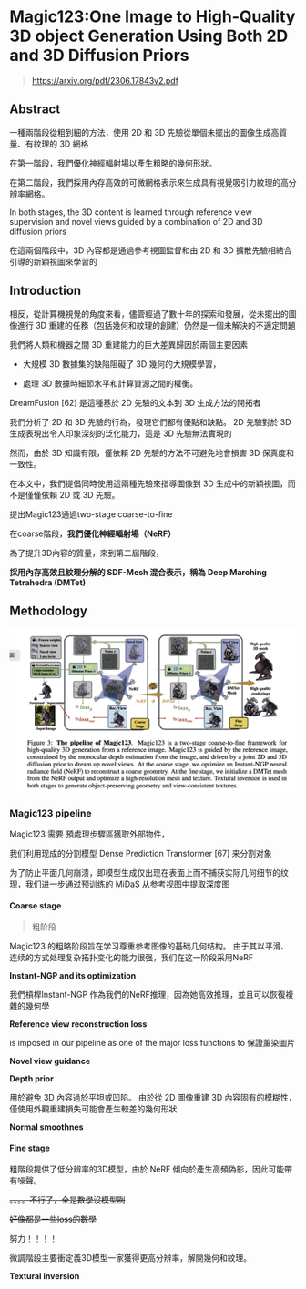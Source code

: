 # Magic123:One Image to High-Quality 3D object Generation Using Both 2D and 3D Diffusion Priors

> https://arxiv.org/pdf/2306.17843v2.pdf

## Abstract

一種兩階段從粗到細的方法，使用 2D 和 3D 先驗從單個未擺出的圖像生成高質量、有紋理的 3D 網格



在第一階段，我們優化神經輻射場以產生粗略的幾何形狀。

在第二階段，我們採用內存高效的可微網格表示來生成具有視覺吸引力紋理的高分辨率網格。

In both stages, the 3D content is learned through reference view supervision and novel views guided by a combination of 2D and 3D diffusion priors

在這兩個階段中，3D 內容都是通過參考視圖監督和由 2D 和 3D 擴散先驗相結合引導的新穎視圖來學習的



## Introduction

相反，從計算機視覺的角度來看，儘管經過了數十年的探索和發展，從未擺出的圖像進行 3D 重建的任務（包括幾何和紋理的創建）仍然是一個未解決的不適定問題



我們將人類和機器之間 3D 重建能力的巨大差異歸因於兩個主要因素

- 大規模 3D 數據集的缺陷阻礙了 3D 幾何的大規模學習，

- 處理 3D 數據時細節水平和計算資源之間的權衡。



DreamFusion [62] 是這種基於 2D 先驗的文本到 3D 生成方法的開拓者



我們分析了 2D 和 3D 先驗的行為，發現它們都有優點和缺點。 2D 先驗對於 3D 生成表現出令人印象深刻的泛化能力，這是 3D 先驗無法實現的

然而，由於 3D 知識有限，僅依賴 2D 先驗的方法不可避免地會損害 3D 保真度和一致性。





在本文中，我們提倡同時使用這兩種先驗來指導圖像到 3D 生成中的新穎視圖，而不是僅僅依賴 2D 或 3D 先驗。



提出Magic123通過two-stage coarse-to-fine 

在coarse階段，**我們優化神經輻射場（NeRF）**

為了提升3D內容的質量，來到第二屆階段，

**採用內存高效且紋理分解的 SDF-Mesh 混合表示，稱為 Deep Marching Tetrahedra (DMTet)**





## Methodology

<img src = 'paper_imgs/Magic123.png'>

### Magic123 pipeline

Magic123 需要 預處理步驟區獲取外部物件，

我们利用现成的分割模型 Dense Prediction Transformer [67] 来分割对象



为了防止平面几何崩溃，即模型生成仅出现在表面上而不捕获实际几何细节的纹理，我们进一步通过预训练的 MiDaS 从参考视图中提取深度图





#### Coarse stage

> 粗阶段

Magic123 的粗略阶段旨在学习尊重参考图像的基础几何结构。 由于其以平滑、连续的方式处理复杂拓扑变化的能力很强，我们在这一阶段采用NeRF

**Instant-NGP and its optimization**

我們槓桿Instant-NGP 作為我們的NeRF推理，因為她高效推理，並且可以恢復複雜的幾何學

**Reference view reconstruction loss**

is imposed in our pipeline as one of the major loss functions to 保證薰染圖片



**Novel view guidance**



**Depth prior**

用於避免 3D 內容過於平坦或凹陷。 由於從 2D 圖像重建 3D 內容固有的模糊性，僅使用外觀重建損失可能會產生較差的幾何形狀



**Normal smoothnes**



#### Fine stage 

粗階段提供了低分辨率的3D模型，由於 NeRF 傾向於產生高頻偽影，因此可能帶有噪聲。





~~。。。。不行了，全是數學沒模型咧~~

~~好像都是一些loss的數學~~

努力！！！！

微調階段主要衝定義3D模型一家獲得更高分辨率，解開幾何和紋理。



**Textural inversion**
